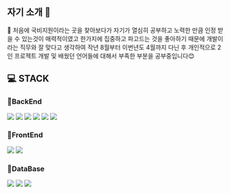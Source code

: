 ## 자기 소개 💬

📌 처음에 국비지원이라는 곳을 찾아보다가 자기가 열심히 공부하고 노력한 만큼 인정 받을 수 있는것이 매력적이였고 한가지에 집중하고 파고드는 것을 좋아하기 때문에 개발이라는 직무와 잘 맞다고 생각하여 작년 8월부터 이번년도 4월까지 다닌 후 개인적으로 2인 프로젝트 개발 및 배웠던 언어들에 대해서 부족한 부분을 공부중입니다😊

## 💻 STACK 
### 📌BackEnd
![](https://img.shields.io/badge/java-007396?style=flat-square&logo=java&logoColor=white)
![](https://img.shields.io/badge/SpringBoot-6DB33F?style=flat-square&logo=SpringBoot&logoColor=white)
![](https://img.shields.io/badge/Spring%20Security-6DB33F?style=flat-square&logo=SpringSecurity&logoColor=white)
![](https://img.shields.io/badge/Gradle-02303A?style=flat-square&logo=Gradle&logoColor=white)
![](https://img.shields.io/badge/Amazon%20S3-569A31?style=flat-square&logo=AmazonS3&logoColor=white)
![](https://img.shields.io/badge/JWT-000000?style=flat-square&logo=JSONWebTokens&logoColor=white)
<br>
### 📌FrontEnd
![](https://img.shields.io/badge/React-61DAFB?style=flat-square&logo=React&logoColor=black)
![](https://img.shields.io/badge/JavaScript-F7DF1E?style=flat-square&logo=JavaScript&logoColor=black)
<br>
### 📌DataBase
![](https://img.shields.io/badge/MySQL-4479A1?style=flat-square&logo=MySQL&logoColor=white)
![](https://img.shields.io/badge/Oracle-F80000?style=flat-square&logo=Oracle&logoColor=white)
![](https://img.shields.io/badge/MongoDB-47A248?style=flat-square&logo=MongoDB&logoColor=white)
